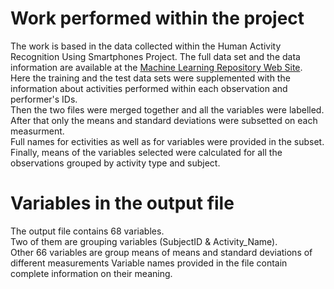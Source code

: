 <h1>Work performed within the project</h1>
The work is based in the data collected within the Human Activity Recognition Using Smartphones Project. The full data set and the data information are available at the <a href="http://archive.ics.uci.edu/ml/datasets/Human+Activity+Recognition+Using+Smartphones">Machine Learning Repository Web Site</a>.<br>
Here the training and the test data sets were supplemented with the information about activities performed within each observation and performer's IDs.<br>
Then the two files were merged together and all the variables were labelled.<br>
After that only the means and standard deviations were subsetted on each measurment.<br>
Full names for ectivities as well as for variables were provided in the subset.<br>
Finally, means of the variables selected were calculated for all the observations grouped by activity type and subject.

<h1>Variables in the output file</h1>
The output file contains 68 variables.<br>
Two of them are grouping variables (SubjectID & Activity_Name).<br>
Other 66 variables are group means of means and standard deviations of different measurements 
Variable names provided in the file contain complete information on their meaning.

